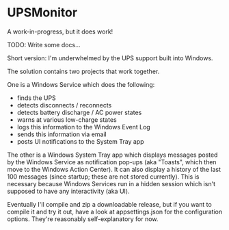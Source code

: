 # UPSMonitor

A work-in-progress, but it does work!

TODO: Write some docs...

Short version: I'm underwhelmed by the UPS support built into Windows.

The solution contains two projects that work together.

One is a Windows Service which does the following:
* finds the UPS
* detects disconnects / reconnects
* detects battery discharge / AC power states
* warns at various low-charge states
* logs this information to the Windows Event Log
* sends this information via email
* posts UI notifications to the System Tray app

The other is a Windows System Tray app which displays messages posted
by the Windows Service as notification pop-ups (aka "Toasts", which then
move to the Windows Action Center). It can also display a history of
the last 100 messages (since startup; these are not stored currently).
This is necessary because Windows Services run in a hidden session which
isn't supposed to have any interactivity (aka UI).

Eventually I'll compile and zip a downloadable release, but if you
want to compile it and try it out, have a look at appsettings.json for
the configuration options. They're reasonably self-explanatory for now.
